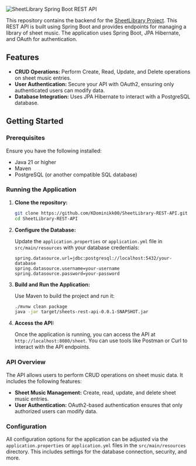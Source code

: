 
![SheetLibrary Spring Boot REST API]([https://imgur.com/vSMJYsK](https://imgur.com/a/Lp02Orx))

This repository contains the backend for the [SheetLibrary Project](https://github.com/KDominikk00/SheetLibrary-app). This REST API is built using Spring Boot and provides endpoints for managing a library of sheet music. The application uses Spring Boot, JPA Hibernate, and OAuth for authentication.

## Features

- **CRUD Operations:** Perform Create, Read, Update, and Delete operations on sheet music entries.
- **User Authentication:** Secure your API with OAuth2, ensuring only authenticated users can modify data.
- **Database Integration:** Uses JPA Hibernate to interact with a PostgreSQL database.

## Getting Started

### Prerequisites

Ensure you have the following installed:

- Java 21 or higher
- Maven
- PostgreSQL (or another compatible SQL database)

### Running the Application

1. **Clone the repository:**

   ```bash
   git clone https://github.com/KDominikk00/SheetLibrary-REST-API.git
   cd SheetLibrary-REST-API
   ```

2. **Configure the Database:**

   Update the `application.properties` or `application.yml` file in `src/main/resources` with your database credentials:

   ```properties
   spring.datasource.url=jdbc:postgresql://localhost:5432/your-database
   spring.datasource.username=your-username
   spring.datasource.password=your-password
   ```

3. **Build and Run the Application:**

   Use Maven to build the project and run it:

   ```bash
   ./mvnw clean package
   java -jar target/sheets-rest-api-0.0.1-SNAPSHOT.jar
   ```

4. **Access the API:**

   Once the application is running, you can access the API at `http://localhost:8080/sheet`. You can use tools like Postman or Curl to interact with the API endpoints.

### API Overview

The API allows users to perform CRUD operations on sheet music data. It includes the following features:

- **Sheet Music Management:** Create, read, update, and delete sheet music entries.
- **User Authentication:** OAuth2-based authentication ensures that only authorized users can modify data.

### Configuration

All configuration options for the application can be adjusted via the `application.properties` or `application.yml` files in the `src/main/resources` directory. This includes settings for the database connection, security, and more.
